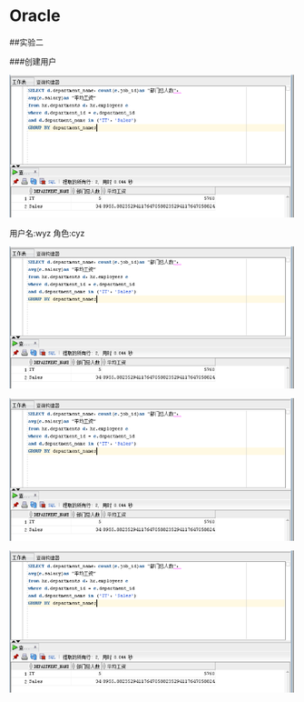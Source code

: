 # Oracle

##实验二

###创建用户

![result](https://github.com/fishccc/Oracle/blob/master/test1/1.png)

用户名:wyz
角色:cyz

![result](https://github.com/fishccc/Oracle/blob/master/test1/1.png)


![result](https://github.com/fishccc/Oracle/blob/master/test1/1.png)


![result](https://github.com/fishccc/Oracle/blob/master/test1/1.png)


